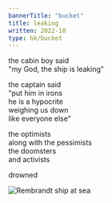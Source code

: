```yaml
---
bannerTitle: "bucket" 
title: leaking
written: 2022-10
type: hk/bucket
---
```


the cabin boy said  
"my God, the ship is leaking"  

the captain said  
"put him in irons  
he is a hypocrite  
weighing us down  
like everyone else"  

the optimists  
along with the pessimists  
the doomsters  
and activists  

drowned  

![Rembrandt ship at sea](/images/bucket/ship-at-sea-rembrandt.jpg)
